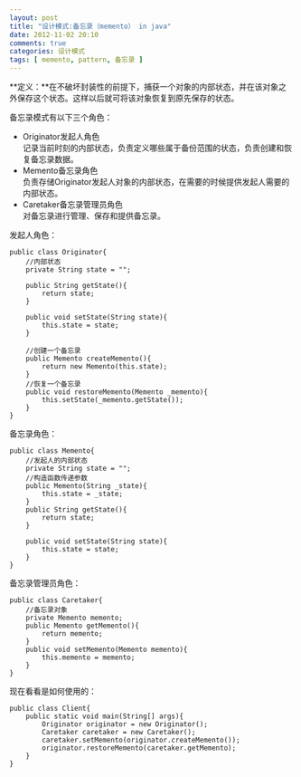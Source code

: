 ```yaml
---
layout: post
title: "设计模式:备忘录（memento） in java"
date: 2012-11-02 20:10
comments: true
categories: 设计模式
tags: [ memento, pattern, 备忘录 ]
---
```

**定义：**在不破坏封装性的前提下，捕获一个对象的内部状态，并在该对象之外保存这个状态。这样以后就可将该对象恢复到原先保存的状态。   

备忘录模式有以下三个角色：   

- Originator发起人角色    
记录当前时刻的内部状态，负责定义哪些属于备份范围的状态，负责创建和恢复备忘录数据。   
- Memento备忘录角色     
负责存储Originator发起人对象的内部状态，在需要的时候提供发起人需要的内部状态。   
- Caretaker备忘录管理员角色    
对备忘录进行管理、保存和提供备忘录。   

<!--more-->
发起人角色：    

    public class Originator{
        //内部状态
        private String state = "";
        
        public String getState(){
            return state;
        }
        
        public void setState(String state){
            this.state = state;
        }
        
        //创建一个备忘录
        public Memento createMemento(){
            return new Memento(this.state);
        }
        //恢复一个备忘录
        public void restoreMemento(Memento _memento){
            this.setState(_memento.getState());
        }
    }
    
备忘录角色：    

    public class Memento{
        //发起人的内部状态
        private String state = "";
        //构造函数传递参数
        public Memento(String _state){
            this.state = _state;
        }  
        public String getState(){
            return state;
        }
        
        public void setState(String state){
            this.state = state;
        }
    }
    
备忘录管理员角色：   

    public class Caretaker{
        //备忘录对象
        private Memento memento;
        public Memento getMemento(){
            return memento;
        }
        public void setMemento(Memento memento){
            this.memento = memento;
        }
    }
    
现在看看是如何使用的：     

    public class Client{
        public static void main(String[] args){
            Originator originator = new Originator();
            Caretaker caretaker = new Caretaker();
            caretaker.setMemento(originator.createMemento()); 
            originator.restoreMemento(caretaker.getMemento);
        }
    }